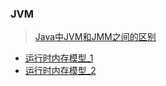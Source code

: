 ### JVM
> [Java中JVM和JMM之间的区别](https://blog.csdn.net/zhaomengszu/article/details/80270696)

- [运行时内存模型_1](https://share.weiyun.com/5WqVD6v)
- [运行时内存模型_2](https://share.weiyun.com/5K9sQmD)